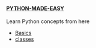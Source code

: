 #### [PYTHON-MADE-EASY](https://github.com/duncandegwa/PYTHON-MADE-EASY/blob/main/INDEX.MD)
Learn Python concepts from here
 - [Basics](https://github.com/duncandegwa/PYTHON-MADE-EASY/blob/main/INDEX.MD)
 - [classes](https://github.com/duncandegwa/PYTHON-MADE-EASY/blob/main/classes.md)
